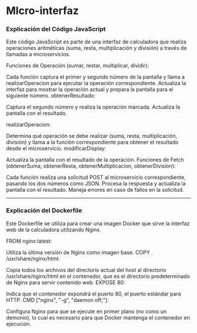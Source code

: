 # MIcro-interfaz

### Explicación del Código JavaScript
Este código JavaScript es parte de una interfaz de calculadora que realiza operaciones aritméticas (suma, resta, multiplicación y división) a través de llamadas a microservicios.

Funciones de Operación (sumar, restar, multiplicar, dividir):




Cada función captura el primer y segundo número de la pantalla y llama a realizarOperacion para ejecutar la operación correspondiente.
Actualiza la interfaz para mostrar la operación actual y prepara la pantalla para el siguiente número.
obtenerResultado:

Captura el segundo número y realiza la operación marcada.
Actualiza la pantalla con el resultado.

realizarOperacion:

Determina qué operación se debe realizar (suma, resta, multiplicación, división) y llama a la función correspondiente para obtener el resultado desde el microservicio.
modificarDisplay:

Actualiza la pantalla con el resultado de la operación.
Funciones de Fetch (obtenerSuma, obtenerResta, obtenerMultiplicacion, obtenerDivision):

Cada función realiza una solicitud POST al microservicio correspondiente, pasando los dos números como JSON.
Procesa la respuesta y actualiza la pantalla con el resultado.
Maneja errores en caso de fallos en la solicitud.

---

### Explicación del Dockerfile
Este Dockerfile se utiliza para crear una imagen Docker que sirve la interfaz web de la calculadora utilizando Nginx.

FROM nginx:latest:

Utiliza la última versión de Nginx como imagen base.
COPY . /usr/share/nginx/html:

Copia todos los archivos del directorio actual del host al directorio /usr/share/nginx/html en el contenedor, que es el directorio predeterminado de Nginx para servir contenido web.
EXPOSE 80:

Indica que el contenedor expondrá el puerto 80, el puerto estándar para HTTP.
CMD ["nginx", "-g", "daemon off;"]:

Configura Nginx para que se ejecute en primer plano (no como un demonio), lo cual es necesario para que Docker mantenga el contenedor en ejecución.
